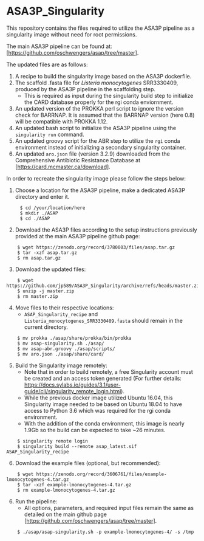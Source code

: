 # ASA3P_Singularity
This repository contains the files required to utilize the ASA3P pipeline as a singularity image without need for root permissions.

The main ASA3P pipeline can be found at: [https://github.com/oschwengers/asap/tree/master].

The updated files are as follows:
  1. A recipe to build the singularity image based on the ASA3P dockerfile.
  2. The scaffold .fasta file for _Listeria monocytogenes_ SRR3330409, produced by the ASA3P pipeline in the scaffolding step.
      * This is required as input during the singularity build step to initialize the CARD database properly for the rgi conda enviornment.
  4. An updated version of the PROKKA perl script to ignore the version check for BARRNAP. It is assumed that the BARRNAP version (here 0.8) will be compatible with PROKKA 1.12.
  6. An updated bash script to initialize the ASA3P pipeline using the `singularity run` command.
  7. An updated groovy script for the ABR step to utilize the `rgi` conda environment instead of initializing a secondary singularity container.
  8. An updated `aro.json` file (version 3.2.9) downloaded from the Comprehensive Antibiotic Resistance Database at [https://card.mcmaster.ca/download].

In order to recreate the singularity image please follow the steps below:
  1. Choose a location for the ASA3P pipeline, make a dedicated ASA3P directory and enter it.
```
     $ cd /your/location/here
     $ mkdir ./ASAP
     $ cd ./ASAP
```
  2. Download the ASA3P files according to the setup instructions previously provided at the main ASA3P pipeline github page:
```
    $ wget https://zenodo.org/record/3780003/files/asap.tar.gz
    $ tar -xzf asap.tar.gz
    $ rm asap.tar.gz 
```
  3. Download the updated files:
```
    $ wget https://github.com/jp589/ASA3P_Singularity/archive/refs/heads/master.zip
    $ unzip -j master.zip
    $ rm master.zip
```
  4. Move files to their respective locations:
     * `ASAP_Singularity_recipe` and `Listeria_monocytogenes_SRR3330409.fasta` should remain in the current directory.
```
    $ mv prokka ./asap/share/prokka/bin/prokka
    $ mv asap-singularity.sh ./asap/
    $ mv asap-abr.groovy ./asap/scripts/
    $ mv aro.json ./asap/share/card/
```
  5. Build the Singularity image remotely:
     * Note that in order to build remotely, a free Singularity account must be created and an access token generated (For further details: https://docs.sylabs.io/guides/3.1/user-guide/cli/singularity_remote_login.html).
     * While the previous docker image utilized Ubuntu 16.04, this Singularity image needed to be based on Ubuntu 18.04 to have access to Python 3.6 which was required for the rgi conda environment.
     * With the addition of the conda environment, this image is nearly 1.9Gb so the build can be expected to take ~26 minutes.
```
    $ singularity remote login
    $ singularity build --remote asap_latest.sif ASAP_Singularity_recipe
```
  6. Download the example files (optional, but recommended):
```
    $ wget https://zenodo.org/record/3606761/files/example-lmonocytogenes-4.tar.gz
    $ tar -xzf example-lmonocytogenes-4.tar.gz
    $ rm example-lmonocytogenes-4.tar.gz
```
  6. Run the pipeline:
      * All options, parameters, and required input files remain the same as detailed on the main github page [https://github.com/oschwengers/asap/tree/master].
```
    $ ./asap/asap-singularity.sh -p example-lmonocytogenes-4/ -s /tmp
```


